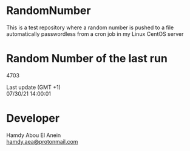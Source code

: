 # RandomNumber    
This is a test repository where a random number is pushed to a file automatically passwordless from a cron job in my Linux CentOS server    
# Random Number of the last run   
4703
      
Last update (GMT +1)    
07/30/21 14:00:01
# Developer    
Hamdy Abou El Anein   
hamdy.aea@protonmail.com
